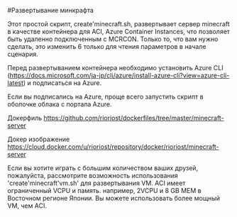 #Развертывание минкрафта

Этот простой скрипт, create'minecraft.sh, развертывает сервер minecraft в качестве контейнера для ACI, Azure Container Instances, что позволяет быть удаленно подключенным с MCRCON. Только то, что вам нужно сделать, это изменить 6 только для чтения параметров в начале сценария.

Перед развертыванием контейнера необходимо установить Azure CLI (https://docs.microsoft.com/ja-jp/cli/azure/install-azure-cli?view=azure-cli-latest) и подписаться на Azure.

Если вы подписались на Azure, проще всего запустить скрипт в оболочке облака с портала Azure.

Докерфиль https://github.com/rioriost/dockerfiles/tree/master/minecraft-server

Докер изображение https://cloud.docker.com/u/rioriost/repository/docker/rioriost/minecraft-server

Если вы хотите играть с большим количеством ваших друзей, пожалуйста, рассмотрите возможность использования 'create'minecraft'vm.sh' для развертывания VM. ACI имеет ограниченный VCPU и память. например, 2VCPU и 8 GB MEM в Восточном регионе Японии. Вы можете использовать более мощный VM, чем ACI.
